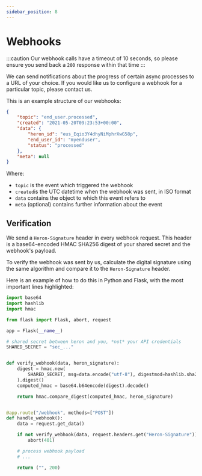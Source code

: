 ```yaml
---
sidebar_position: 8
---
```


# Webhooks

:::caution
Our webhook calls have a timeout of 10 seconds, so please ensure you send
back a `200` response within that time
:::

We can send notifications about the progress of certain async processes to a
URL of your choice. If you would like us to configure a webhook for a
particular topic, please contact us.

This is an example structure of our webhooks:

```json
{
    "topic": "end_user.processed",
    "created": "2021-05-20T09:23:53+00:00",
    "data": {
        "heron_id": "eus_Eqio3Y4dhyNiMphrXwG58p",
        "end_user_id": "myenduser",
        "status": "processed"
    },
    "meta": null
}
```

Where:

* `topic` is the event which triggered the webhook
* `created`is the UTC datetime when the webhook was sent, in ISO format
* `data` contains the object to which this event refers to
* `meta` (optional) contains further information about the event

## Verification

We send a `Heron-Signature` header in every webhook request. This header is a
base64-encoded HMAC SHA256 digest of your shared secret and the webhook's
payload.

To verify the webhook was sent by us, calculate the digital signature using the
same algorithm and compare it to the `Heron-Signature` header.

Here is an example of how to do this in Python and Flask, with the most
important lines highlighted:

```python {1-3,10,14-20}
import base64
import hashlib
import hmac

from flask import Flask, abort, request

app = Flask(__name__)

# shared secret between heron and you, *not* your API credentials
SHARED_SECRET = "sec_..."


def verify_webhook(data, heron_signature):
    digest = hmac.new(
        SHARED_SECRET, msg=data.encode("utf-8"), digestmod=hashlib.sha256
    ).digest()
    computed_hmac = base64.b64encode(digest).decode()

    return hmac.compare_digest(computed_hmac, heron_signature)


@app.route("/webhook", methods=["POST"])
def handle_webhook():
    data = request.get_data()

    if not verify_webhook(data, request.headers.get("Heron-Signature")):
        abort(401)

    # process webhook payload
    # ...

    return ("", 200)
```
